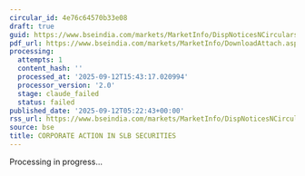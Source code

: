 ```yaml
---
circular_id: 4e76c64570b33e08
draft: true
guid: https://www.bseindia.com/markets/MarketInfo/DispNoticesNCirculars.aspx?Noticeid={C03E695A-1A1F-4162-BC1F-ADACC814ABF6}&noticeno=20250912-8&dt=09/12/2025&icount=8&totcount=101&flag=0
pdf_url: https://www.bseindia.com/markets/MarketInfo/DownloadAttach.aspx?id=20250912-8&attachedId=88960e43-54ad-406b-9e3f-5af9b251740a
processing:
  attempts: 1
  content_hash: ''
  processed_at: '2025-09-12T15:43:17.020994'
  processor_version: '2.0'
  stage: claude_failed
  status: failed
published_date: '2025-09-12T05:22:43+00:00'
rss_url: https://www.bseindia.com/markets/MarketInfo/DispNoticesNCirculars.aspx?Noticeid={C03E695A-1A1F-4162-BC1F-ADACC814ABF6}&noticeno=20250912-8&dt=09/12/2025&icount=8&totcount=101&flag=0
source: bse
title: CORPORATE ACTION IN SLB SECURITIES
---
```


Processing in progress...